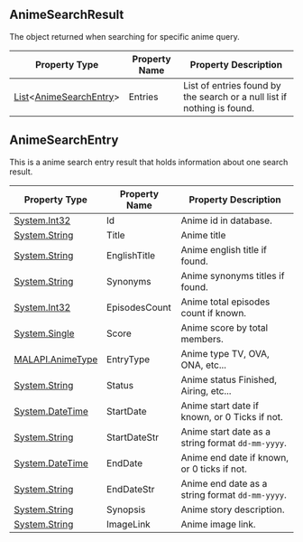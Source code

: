 ## AnimeSearchResult
The object returned when searching for specific anime query.

| Property Type | Property Name | Property Description |
| ------------- | ------------- | -------------------- |
| [List]<[AnimeSearchEntry]> | Entries | List of entries found by the search or a null list if nothing is found.|

## AnimeSearchEntry
This is a anime search entry result that holds information about one search result.

| Property Type | Property Name | Property Description |
| ------------- | ------------- | -------------------- |
| [System.Int32] | Id | Anime id in database. |
| [System.String] | Title | Anime title |
| [System.String] | EnglishTitle |  Anime english title if found. |
| [System.String] | Synonyms | Anime synonyms titles if found. |
| [System.Int32] | EpisodesCount | Anime total episodes count if known. |
| [System.Single] | Score | Anime score by total members. |
| [MALAPI.AnimeType] | EntryType | Anime type TV, OVA, ONA, etc... |
| [System.String] | Status | Anime status Finished, Airing, etc... |
| [System.DateTime] | StartDate | Anime start date if known, or 0 Ticks if not. |
| [System.String] | StartDateStr | Anime start date as a string format `dd-mm-yyyy`. |
| [System.DateTime] | EndDate | Anime end date if known, or 0 ticks if not. |
| [System.String] | EndDateStr | Anime end date as a string format `dd-mm-yyyy`. |
| [System.String] | Synopsis | Anime story description. |
| [System.String] | ImageLink | Anime image link. |

[AnimeSearchEntry]: <#animesearchentry>
[System.String]: <https://msdn.microsoft.com/en-us/library/system.string(v=vs.110).aspx>
[System.Int32]: <https://msdn.microsoft.com/en-us/library/system.int32(v=vs.80).aspx>
[System.DateTime]: <https://msdn.microsoft.com/en-us/library/system.datetime(v=vs.110).aspx>
[MALAPI.AnimeType]: <https://github.com/i3dprogrammer/myanimelistAPI-wrapper/blob/master/docs/Enumerations.md#animetype>
[System.Single]: <https://msdn.microsoft.com/en-us/library/system.single(v=vs.80).aspx>
[List]: <https://msdn.microsoft.com/en-us/library/6sh2ey19(v=vs.110).aspx>
